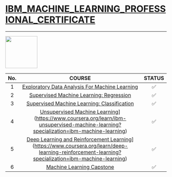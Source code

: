 # [IBM_MACHINE_LEARNING_PROFESSIONAL_CERTIFICATE](https://www.coursera.org/professional-certificates/ibm-machine-learning)

****
<img height="100" src="https://encrypted-tbn0.gstatic.com/images?q=tbn:ANd9GcQUsJ5ra9vXA6JP09LiDaU_oQGkHk9ALcNivtX4iyiG9g&s.png">


|No.|COURSE|STATUS|
|:--:|:---------------------------------------------------:| :-----:|
|1|[Exploratory Data Analysis For Machine  Learning](https://www.coursera.org/learn/ibm-exploratory-data-analysis-for-machine-learning?specialization=ibm-machine-learning) |✅|
|2|[Supervised Machine Learning: Regression](https://www.coursera.org/learn/supervised-machine-learning-regression?specialization=ibm-machine-learning)|✅|
|3|[Supervised Machine Learning: Classification](https://www.coursera.org/learn/supervised-machine-learning-classification?specialization=ibm-machine-learning)|✅|
|4|[Unsupervised Machine Learning]([)](https://www.coursera.org/learn/ibm-unsupervised-machine-learning?specialization=ibm-machine-learning)|✅|
|5|[Deep Learning and Reinforcement Learning]([)](https://www.coursera.org/learn/deep-learning-reinforcement-learning?specialization=ibm-machine-learning)|✅|
|6|[Machine Learning Capstone](https://www.coursera.org/learn/machine-learning-capstone?specialization=ibm-machine-learning)|✅|
